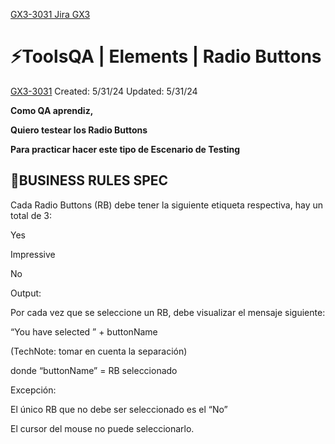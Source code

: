 [GX3-3031 Jira GX3](hhttps://upexgalaxy42.atlassian.net/radio-button)
# ⚡️ToolsQA | Elements | Radio Buttons

[GX3-3031](https://upexgalaxy42.atlassian.net/radio-button) Created: 5/31/24 Updated: 5/31/24

**Como QA aprendiz,**

**Quiero testear los Radio Buttons**

**Para practicar hacer este tipo de Escenario de Testing**

## 🚩BUSINESS RULES SPEC


Cada Radio Buttons (RB) debe tener la siguiente etiqueta respectiva, hay un total de 3:

Yes

Impressive

No

Output:

Por cada vez que se seleccione un RB, debe visualizar el mensaje siguiente:

 “You have selected ” + buttonName

(TechNote: tomar en cuenta la separación)

donde “buttonName” = RB seleccionado

Excepción:

El único RB que no debe ser seleccionado es el “No” 

El cursor del mouse no puede seleccionarlo.